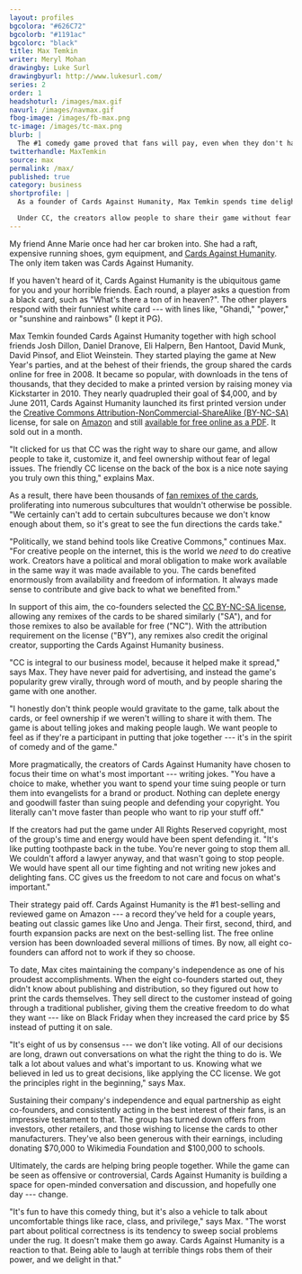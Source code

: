 ```yaml
---
layout: profiles
bgcolora: "#626C72"
bgcolorb: "#1191ac"
bgcolorc: "black"
title: Max Temkin
writer: Meryl Mohan
drawingby: Luke Surl
drawingbyurl: http://www.lukesurl.com/
series: 2
order: 1
headshoturl: /images/max.gif
navurl: /images/navmax.gif
fbog-image: /images/fb-max.png
tc-image: /images/tc-max.png
blurb: |
  The #1 comedy game proved that fans will pay, even when they don't have to.
twitterhandle: MaxTemkin
source: max
permalink: /max/
published: true
category: business
shortprofile: |
  As a founder of Cards Against Humanity, Max Temkin spends time delighting his fans, not suing them. The creators selected a Creative Commons license instead of All Rights Reserved copyright, choosing to focus their energy where it matters most for their business&#160;--- writing jokes.

  Under CC, the creators allow people to share their game without fear of retribution. As a result, Cards Against Humanity has become the #1 best-selling game on Amazon, with its free online version downloaded several millions of times. "Creative Commons is integral to our business model, because it helped make it spread."
---
```


My friend Anne Marie once had her car broken into. She had a raft, expensive running shoes, gym equipment, and [Cards Against Humanity](http://cardsagainsthumanity.com/). The only item taken was Cards Against Humanity. 

If you haven't heard of it, Cards Against Humanity is the ubiquitous game for you and your horrible friends. Each round, a player asks a question from a black card, such as "What's there a ton of in heaven?". The other players respond with their funniest white card&#160;--- with lines like, "Ghandi," "power," or "sunshine and rainbows" (I kept it PG). 

Max Temkin founded Cards Against Humanity together with high school friends Josh Dillon, Daniel Dranove, Eli Halpern, Ben Hantoot, David Munk, David Pinsof, and Eliot Weinstein. They started playing the game at New Year's parties, and at the behest of their friends, the group shared the cards online for free in 2008. It became so popular, with downloads in the tens of thousands, that they decided to make a printed version by raising money via Kickstarter in 2010. They nearly quadrupled their goal of $4,000, and by June 2011, Cards Against Humanity launched its first printed version under the [Creative Commons Attribution-NonCommercial-ShareAlike (BY-NC-SA)](https://creativecommons.org/licenses/by-nc-sa/2.0/) license, for sale on [Amazon](http://www.amazon.com/exec/obidos/ASIN/B004S8F7QM/creatcommo09-20/ref=nosim/) and still [available for free online as a PDF](http://s3.amazonaws.com/cah/CAH_MainGame.pdf). It sold out in a month.

"It clicked for us that CC was the right way to share our game, and allow people to take it, customize it, and feel ownership without fear of legal issues. The friendly CC license on the back of the box is a nice note saying you truly own this thing," explains Max. 

As a result, there have been thousands of [fan remixes of the cards](https://www.google.com/search?q=cards+against+humanity+custom+cards&rlz=1C5CHFA_enUS503US503&oq=cards+against+humanity+custom+cards&aqs=chrome..69i57j0l5.8568j0j7&sourceid=chrome&espv=210&es_sm=119&ie=UTF-8#q=cards+against+humanity+fan+cards), proliferating into numerous subcultures that wouldn't otherwise be possible. "We certainly can't add to certain subcultures because we don't know enough about them, so it's great to see the fun directions the cards take."

"Politically, we stand behind tools like Creative Commons," continues Max. "For creative people on the internet, this is the world we *need* to do creative work. Creators have a political and moral obligation to make work available in the same way it was made available to you. The cards benefited enormously from availability and freedom of information. It always made sense to contribute and give back to what we benefited from."

In support of this aim, the co-founders selected the [CC BY-NC-SA license](https://creativecommons.org/licenses/by-nc-sa/2.0/), allowing any remixes of the cards to be shared similarly ("SA"), and for those remixes to also be available for free ("NC"). With the attribution requirement on the license ("BY"), any remixes also credit the original creator, supporting the Cards Against Humanity business.

"CC is integral to our business model, because it helped make it spread," says Max. They have never paid for advertising, and instead the game's popularity grew virally, through word of mouth, and by people sharing the game with one another. 

"I honestly don't think people would gravitate to the game, talk about the cards, or feel ownership if we weren't willing to share it with them. The game is about telling jokes and making people laugh. We want people to feel as if they're a participant in putting that joke together&nbsp;--- it's in the spirit of comedy and of the game."

More pragmatically, the creators of Cards Against Humanity have chosen to focus their time on what's most important&nbsp;--- writing jokes. "You have a choice to make, whether you want to spend your time suing people or turn them into evangelists for a brand or product. Nothing can deplete energy and goodwill faster than suing people and defending your copyright. You literally can't move faster than people who want to rip your stuff off." 

If the creators had put the game under All Rights Reserved copyright, most of the group's time and energy would have been spent defending it. "It's like putting toothpaste back in the tube. You're never going to stop them all. We couldn't afford a lawyer anyway, and that wasn't going to stop people. We would have spent all our time fighting and not writing new jokes and delighting fans. CC gives us the freedom to not care and focus on what's important."

Their strategy paid off. Cards Against Humanity is the #1 best-selling and reviewed game on Amazon&nbsp;--- a record they've held for a couple years, beating out classic games like Uno and Jenga. Their first, second, third, and fourth expansion packs are next on the best-selling list. The free online version has been downloaded several millions of times. By now, all eight co-founders can afford not to work if they so choose.

To date, Max cites maintaining the company's independence as one of his proudest accomplishments. When the eight co-founders started out, they didn't know about publishing and distribution, so they figured out how to print the cards themselves. They sell direct to the customer instead of going through a traditional publisher, giving them the creative freedom to do what they want&nbsp;--- like on Black Friday when they increased the card price by $5 instead of putting it on sale.

"It's eight of us by consensus&nbsp;--- we don't like voting. All of our decisions are long, drawn out conversations on what the right the thing to do is. We talk a lot about values and what's important to us. Knowing what we believed in led us to great decisions, like applying the CC license. We got the principles right in the beginning," says Max.
  
Sustaining their company's independence and equal partnership as eight co-founders, and consistently acting in the best interest of their fans, is an impressive testament to that. The group has turned down offers from investors, other retailers, and those wishing to license the cards to other manufacturers. They've also been generous with their earnings, including donating $70,000 to Wikimedia Foundation and $100,000 to schools.

Ultimately, the cards are helping bring people together. While the game can be seen as offensive or controversial, Cards Against Humanity is building a space for open-minded conversation and discussion, and hopefully one day&nbsp;--- change.

"It's fun to have this comedy thing, but it's also a vehicle to talk about uncomfortable things like race, class, and privilege," says Max. "The worst part about political correctness is its tendency to sweep social problems under the rug. It doesn't make them go away. Cards Against Humanity is a reaction to that. Being able to laugh at terrible things robs them of their power, and we delight in that."